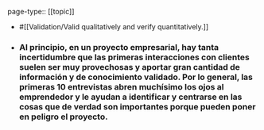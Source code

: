 page-type:: [[topic]]

- #[[Validation/Valid qualitatively and verify quantitatively.]]

- ### Al principio, en un proyecto empresarial, hay tanta incertidumbre que las primeras interacciones con clientes suelen ser muy provechosas y aportar gran cantidad de información y de conocimiento validado. Por lo general, las primeras 10 entrevistas abren muchísimo los ojos al emprendedor y le ayudan a identificar y centrarse en las cosas que de verdad son importantes porque pueden poner en peligro el proyecto.



